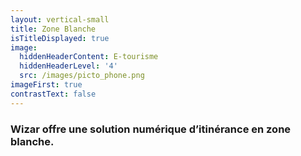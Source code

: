```yaml
---
layout: vertical-small
title: Zone Blanche
isTitleDisplayed: true
image:
  hiddenHeaderContent: E-tourisme
  hiddenHeaderLevel: '4'
  src: /images/picto_phone.png
imageFirst: true
contrastText: false
---
```

### Wizar offre une solution numérique d’itinérance en zone blanche.

